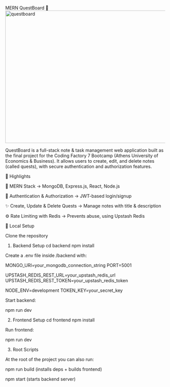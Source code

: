 MERN QuestBoard 🎯
<img width="1340" height="417" alt="questboard" src="https://github.com/user-attachments/assets/6627face-a6ec-4d3d-a6ef-63275507b690" />


QuestBoard is a full-stack note & task management web application built as the final project for the Coding Factory 7 Bootcamp (Athens University of Economics & Business).
It allows users to create, edit, and delete notes (called quests), with secure authentication and authorization features.

🚀 Highlights

🧱 MERN Stack → MongoDB, Express.js, React, Node.js

🔑 Authentication & Authorization → JWT-based login/signup

✨ Create, Update & Delete Quests → Manage notes with title & description

⚙️ Rate Limiting with Redis → Prevents abuse, using Upstash Redis



🔧 Local Setup

Clone the repository

1. Backend Setup
cd backend
npm install

Create a .env file inside /backend with:

MONGO_URI=your_mongodb_connection_string
PORT=5001

UPSTASH_REDIS_REST_URL=your_upstash_redis_url
UPSTASH_REDIS_REST_TOKEN=your_upstash_redis_token

NODE_ENV=development
TOKEN_KEY=your_secret_key



Start backend:

npm run dev

2. Frontend Setup
cd frontend
npm install


Run frontend:

npm run dev

3. Root Scripts

At the root of the project you can also run:

npm run build   (installs deps + builds frontend)

npm start       (starts backend server)
